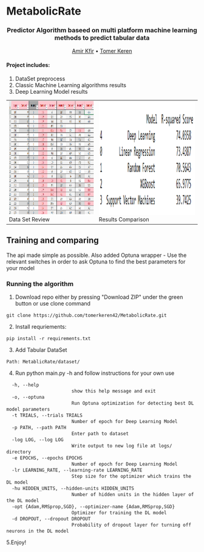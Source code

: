 # MetabolicRate
<h3 align='center'>
Predictor Algorithm baseed on multi platform machine learning methods to predict tabular data
  </h4>
  <p align="center">
    <a href="https://github.com/amirkfir">Amir Kfir</a> •
    <a href="https://github.com/tomerkeren42">Tomer Keren</a>
  </p>

#### Project includes:
1. DataSet preprocess
2. Classic Machine Learning algorithms results
3. Deep Learning Model results


<table>
  <tr><td>
<img src="DataSetExample.png"  width="450" height="300">
    Data Set Review
    </td><td>
<img src="ModelComparison.png"  width="450" height="300">
    Results Comparison
    </td> </tr></table>

## Training and comparing ##
The api made simple as possible.
Also added Optuna wrapper - Use the relevant switches in order to ask Optuna to find the best parameters for your model


### Running the algorithm ###
1. Download repo either by pressing "Download ZIP" under the green button or use clone command
```
git clone https://github.com/tomerkeren42/MetabolicRate.git
```
2. Install requriements:
```
pip install -r requirements.txt
```
3. Add Tabular DataSet
```
Path: MetablicRate/dataset/
```
4. Run python main.py -h and follow instructions for your own use
```
  -h, --help            
                        show this help message and exit
  -o, --optuna          
                        Run Optuna optimization for detecting best DL model parameters
  -t TRIALS, --trials TRIALS
                        Number of epoch for Deep Learning Model
  -p PATH, --path PATH  
                        Enter path to dataset
  -log LOG, --log LOG  
                        Write output to new log file at logs/ directory
  -e EPOCHS, --epochs EPOCHS
                        Number of epoch for Deep Learning Model
  -lr LEARNING_RATE, --learning-rate LEARNING_RATE
                        Step size for the optimizer which trains the DL model
  -hu HIDDEN_UNITS, --hidden-units HIDDEN_UNITS
                        Number of hidden units in the hidden layer of the DL model
  -opt {Adam,RMSprop,SGD}, --optimizer-name {Adam,RMSprop,SGD}
                        Optimizer for training the DL model
  -d DROPOUT, --dropout DROPOUT
                        Probability of dropout layer for turning off neurons in the DL model

```
5.Enjoy!
